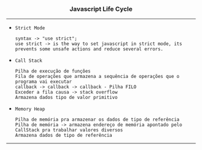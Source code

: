 <h3 align="center">Javascript Life Cycle</h3>
<hr>
<ul>
<li title="Strict Mode">

    Strict Mode

    syntax -> "use strict";
    use strict -> is the way to set javascript in strict mode, its prevents some unsafe actions and reduce several errors.

</li>
<li title="Call Stack">

    Call Stack

    Pilha de execução de funções
    Fila de operações que armazena a sequência de operações que o programa vai executar
    callback -> callback -> callback - Pilha FILO
    Exceder a fila causa -> stack overflow
    Armazena dados tipo de valor primitivo

</li>
<li title="Memory Heap">

    Memory Heap

    Pilha de memória pra armazenar os dados de tipo de referência
    Pilha de memória -> armazena endereço de memória apontado pelo CallStack pra trabalhar valores diversos
    Armazena dados de tipo de referência

</li>

</li>
</ul>
<hr>
